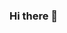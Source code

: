 ### Hi there 👋

<!--
**lanavarrogs/lanavarrogs** is a ✨ _special_ ✨ repository because its `README.md` (this file) appears on your GitHub profile.

I'm a systems computational systems engineering specialized in web development,I love learning new technologies 


- 🌱 I’m currently learning Python and MachineLearning...
- 👯 I’m looking to new job opportunity...
- 🤔 I’m looking for help with any jind of projects ...
- 💬 Ask me about Javascript,Html,Css...
- 📫 How to reach me: lanavarrogs@gmail.com ...

-->
